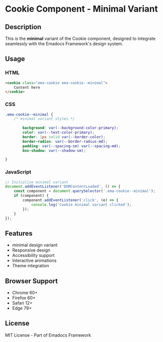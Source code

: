 # Cookie Component - Minimal Variant

## Description
This is the **minimal** variant of the Cookie component, designed to integrate seamlessly with the Emadocs Framework's design system.

## Usage

### HTML
```html
<cookie class="ema-cookie ema-cookie--minimal">
    Content here
</cookie>
```

### CSS
```css
.ema-cookie--minimal {
    /* minimal variant styles */
    
        background: var(--background-color-primary);
        color: var(--text-color-primary);
        border: 1px solid var(--border-color);
        border-radius: var(--border-radius-md);
        padding: var(--spacing-sm) var(--spacing-md);
        box-shadow: var(--shadow-sm);
    
}
```

### JavaScript
```javascript
// Initialize minimal variant
document.addEventListener('DOMContentLoaded', () => {
    const component = document.querySelector('.ema-cookie--minimal');
    if (component) {
        component.addEventListener('click', (e) => {
            console.log('Cookie minimal variant clicked');
        });
    }
});
```

## Features
- minimal design variant
- Responsive design
- Accessibility support
- Interactive animations
- Theme integration

## Browser Support
- Chrome 60+
- Firefox 60+
- Safari 12+
- Edge 79+

## License
MIT License - Part of Emadocs Framework
